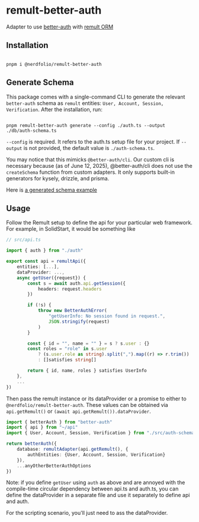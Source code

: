 # remult-better-auth

Adapter to use [better-auth](https://www.better-auth.com) with [remult ORM](https://remult.dev)

## Installation

```console

pnpm i @nerdfolio/remult-better-auth

```

## Generate Schema

This package comes with a single-command CLI to generate the relevant `better-auth` schema as `remult` entities:
`User, Account, Session, Verification`. After the installation, run:

```console

pnpm remult-better-auth generate --config ./auth.ts --output ./db/auth-schema.ts

```

`--config` is required. It refers to the auth.ts setup file for your project.
If `--output` is not provided, the default value is `./auth-schema.ts`.

You may notice that this mimicks `@better-auth/cli`. Our custom cli is necessary because (as of June 12, 2025), @better-auth/cli
does not use the `createSchema` function from custom adapters. It only supports built-in generators for kysely, drizzle, and prisma.

Here is [a generated schema example](examples/generated-schema.ts)

## Usage

Follow the Remult setup to define the api for your particular web framework. For example, in SolidStart, it would be something
like

```typescript
// src/api.ts

import { auth } from "./auth"

export const api = remultApi({
	entities: [...],
	dataProvider: ...,
	async getUser({request}) {
		const s = await auth.api.getSession({
			headers: request.headers
		})

		if (!s) {
			throw new BetterAuthError(
				"getUserInfo: No session found in request.",
				JSON.stringify(request)
			)
		}

		const { id = "", name = "" } = s ? s.user : {}
		const roles = "role" in s.user
			? (s.user.role as string).split(",").map((r) => r.trim())
			: []satisfies string[]

		return { id, name, roles } satisfies UserInfo
	},
	...
})
```

Then pass the remult instance or its dataProvider or a promise to either to `@nerdfolio/remult-better-auth`. These values can be obtained
via `api.getRemult()` or `(await api.getRemult()).dataProvider`.

```typescript
import { betterAuth } from "better-auth"
import { api } from "~/api"
import { User, Account, Session, Verification } from "./src/auth-schema" // generated via the cli

return betterAuth({
	database: remultAdapter(api.getRemult(), {
		authEntities: {User, Account, Session, Verification}
	}),
	...anyOtherBetterAuthOptions
})
```

Note: if you define `getUser` using `auth` as above and are annoyed with the compile-time circular dependency between api.ts and auth.ts,
you can define the dataProvider in a separate file and use it separately to define api and auth.

For the scripting scenario, you'll just need to ass the dataProvider.
